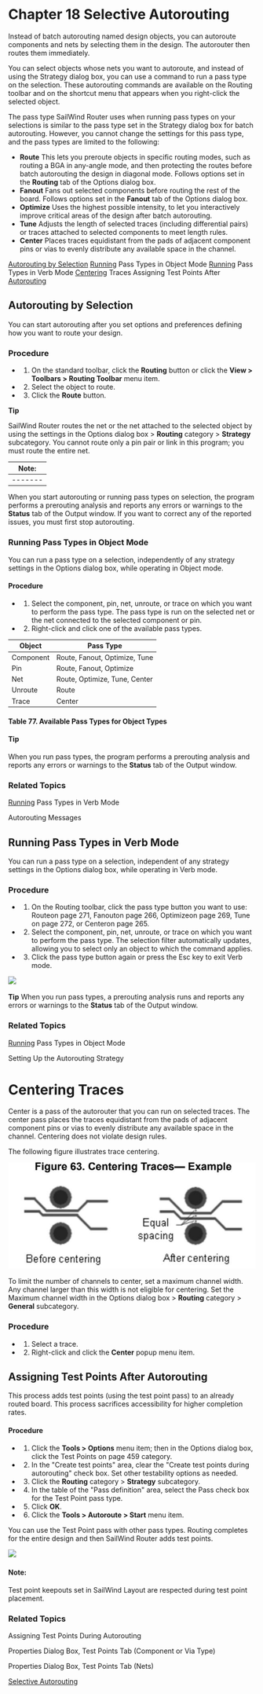 # **Chapter 18 Selective Autorouting**

<span id="page-0-1"></span>Instead of batch autorouting named design objects, you can autoroute components and nets by selecting them in the design. The autorouter then routes them immediately.

You can select objects whose nets you want to autoroute, and instead of using the Strategy dialog box, you can use a command to run a pass type on the selection. These autorouting commands are available on the Routing toolbar and on the shortcut menu that appears when you right-click the selected object.

The pass type SailWind Router uses when running pass types on your selections is similar to the pass type set in the Strategy dialog box for batch autorouting. However, you cannot change the settings for this pass type, and the pass types are limited to the following:

- **Route**  This lets you preroute objects in specific routing modes, such as routing a BGA in any-angle mode, and then protecting the routes before batch autorouting the design in diagonal mode. Follows options set in the **Routing** tab of the Options dialog box.
- **Fanout**  Fans out selected components before routing the rest of the board. Follows options set in the **Fanout** tab of the Options dialog box.
- **Optimize**  Uses the highest possible intensity, to let you interactively improve critical areas of the design after batch autorouting.
- **Tune** Adjusts the length of selected traces (including differential pairs) or traces attached to selected components to meet length rules.
- **Center**  Places traces equidistant from the pads of adjacent component pins or vias to evenly distribute any available space in the channel.

[Autorouting by Selection](#page-0-0) [Running](#page-1-0) Pass Types in Object Mode [Running](#page-2-0) Pass Types in Verb Mode [Centering](#page-2-1) Traces Assigning Test Points After [Autorouting](#page-3-0)

## <span id="page-0-0"></span>**Autorouting by Selection**

You can start autorouting after you set options and preferences defining how you want to route your design.

### **Procedure**

- 1. On the standard toolbar, click the **Routing** button or click the **View > Toolbars > Routing Toolbar** menu item.
- 2. Select the object to route.
- 3. Click the **Route** button.

**Tip**

SailWind Router routes the net or the net attached to the selected object by using the settings in the Options dialog box > **Routing** category > **Strategy** subcategory. You cannot route only a pin pair or link in this program; you must route the entire net.

| Note: |
|-------|
|-------|

When you start autorouting or running pass types on selection, the program performs a prerouting analysis and reports any errors or warnings to the **Status** tab of the Output window. If you want to correct any of the reported issues, you must first stop autorouting.

### <span id="page-1-0"></span>**Running Pass Types in Object Mode**

You can run a pass type on a selection, independently of any strategy settings in the Options dialog box, while operating in Object mode.

#### **Procedure**

- 1. Select the component, pin, net, unroute, or trace on which you want to perform the pass type. The pass type is run on the selected net or the net connected to the selected component or pin.
- 2. Right-click and click one of the available pass types.

| Object    | Pass Type                     |
|-----------|-------------------------------|
| Component | Route, Fanout, Optimize, Tune |
| Pin       | Route, Fanout, Optimize       |
| Net       | Route, Optimize, Tune, Center |
| Unroute   | Route                         |
| Trace     | Center                        |

#### **Table 77. Available Pass Types for Object Types**

#### **Tip**

When you run pass types, the program performs a prerouting analysis and reports any errors or warnings to the **Status** tab of the Output window.

### **Related Topics**

[Running](#page-2-0) Pass Types in Verb Mode

Autorouting Messages

## <span id="page-2-0"></span>**Running Pass Types in Verb Mode**

You can run a pass type on a selection, independent of any strategy settings in the Options dialog box, while operating in Verb mode.

### **Procedure**

- 1. On the Routing toolbar, click the pass type button you want to use: Routeon page 271, Fanouton page 266, Optimizeon page 269, Tune on page 272, or Centeron page 265.
- 2. Select the component, pin, net, unroute, or trace on which you want to perform the pass type. The selection filter automatically updates, allowing you to select only an object to which the command applies.
- 3. Click the pass type button again or press the Esc key to exit Verb mode.

![](_page_2_Picture_7.jpeg)

**Tip** When you run pass types, a prerouting analysis runs and reports any errors or warnings to the **Status** tab of the Output window.

### **Related Topics**

[Running](#page-1-0) Pass Types in Object Mode

Setting Up the Autorouting Strategy

# <span id="page-2-1"></span>**Centering Traces**

Center is a pass of the autorouter that you can run on selected traces. The center pass places the traces equidistant from the pads of adjacent component pins or vias to evenly distribute any available space in the channel. Centering does not violate design rules.

The following figure illustrates trace centering.

![](_page_2_Figure_15.jpeg)

To limit the number of channels to center, set a maximum channel width. Any channel larger than this width is not eligible for centering. Set the Maximum channel width in the Options dialog box > **Routing**  category > **General** subcategory.

### **Procedure**

- 1. Select a trace.
- 2. Right-click and click the **Center** popup menu item.

## <span id="page-3-0"></span>**Assigning Test Points After Autorouting**

This process adds test points (using the test point pass) to an already routed board. This process sacrifices accessibility for higher completion rates.

#### **Procedure**

- 1. Click the **Tools > Options** menu item; then in the Options dialog box, click the Test Points on page 459 category.
- 2. In the "Create test points" area, clear the "Create test points during autorouting" check box. Set other testability options as needed.
- 3. Click the **Routing** category > **Strategy** subcategory.
- 4. In the table of the "Pass definition" area, select the Pass check box for the Test Point pass type.
- 5. Click **OK**.
- 6. Click the **Tools > Autoroute > Start** menu item.

You can use the Test Point pass with other pass types. Routing completes for the entire design and then SailWind Router adds test points.

![](_page_3_Picture_14.jpeg)

#### **Note:**

Test point keepouts set in SailWind Layout are respected during test point placement.

### **Related Topics**

Assigning Test Points During Autorouting

Properties Dialog Box, Test Points Tab (Component or Via Type)

Properties Dialog Box, Test Points Tab (Nets)

[Selective Autorouting](#page-0-1)